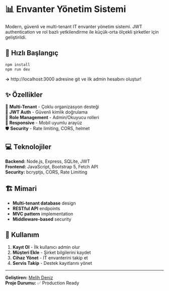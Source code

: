 # 📊 Envanter Yönetim Sistemi

Modern, güvenli ve multi-tenant IT envanter yönetim sistemi. JWT authentication ve rol bazlı yetkilendirme ile küçük-orta ölçekli şirketler için geliştirildi.

## 🚀 Hızlı Başlangıç

```bash
npm install
npm run dev
```
**→** http://localhost:3000 adresine git ve ilk admin hesabını oluştur!

## ✨ Özellikler

🏢 **Multi-Tenant** - Çoklu organizasyon desteği  
🔐 **JWT Auth** - Güvenli kimlik doğrulama  
👥 **Role Management** - Admin/Okuyucu rolleri  
📱 **Responsive** - Mobil uyumlu arayüz  
🛡️ **Security** - Rate limiting, CORS, helmet  

## 💻 Teknolojiler

**Backend:** Node.js, Express, SQLite, JWT  
**Frontend:** JavaScript, Bootstrap 5, Fetch API  
**Security:** bcryptjs, CORS, Rate Limiting  

## 🏗️ Mimari

- **Multi-tenant database** design
- **RESTful API** endpoints  
- **MVC pattern** implementation
- **Middleware-based** security

## 🎯 Kullanım

1. **Kayıt Ol** - İlk kullanıcı admin olur
2. **Müşteri Ekle** - Şirket bilgilerini kaydet  
3. **Cihaz Yönet** - IT envanterini takip et
4. **Servis Takip** - Destek kayıtlarını yönet



---

**Geliştiren:** [Melih Deniz](https://github.com/ahmetmelihdenizz)  
**Proje Durumu:** ✅ Production Ready

